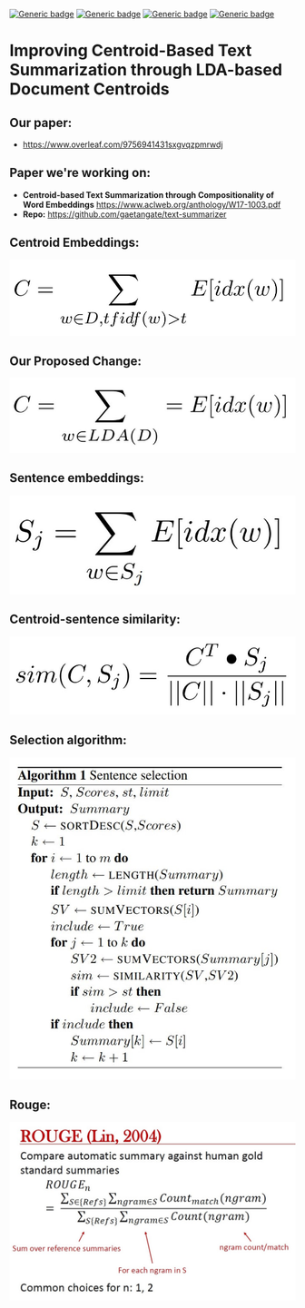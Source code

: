 [![Generic badge](https://img.shields.io/badge/Improving_Text_Summarization_Through_LDA-blue.svg)](https://shields.io/)
[![Generic badge](https://img.shields.io/badge/Contributors-3-<COLOR>.svg)](https://shields.io/)
[![Generic badge](https://img.shields.io/badge/COMP550-Natural_Language_Processing-red.svg)](https://shields.io/)
[![Generic badge](https://img.shields.io/badge/Neat_level-OVER_9000-green.svg)](https://shields.io/)

# Improving Centroid-Based Text Summarization through LDA-based Document Centroids 

## Our paper: 
- https://www.overleaf.com/9756941431sxgvqzpmrwdj

## Paper we're working on: 
- **Centroid-based Text Summarization through Compositionality of Word Embeddings** https://www.aclweb.org/anthology/W17-1003.pdf 
- **Repo:** https://github.com/gaetangate/text-summarizer 

## Centroid Embeddings:  

![](figs/Centroid_embedding.jpg) 

## Our Proposed Change: 

![](figs/LDA_centroid.jpg)

## Sentence embeddings:  

![](figs/sentence_representation.jpg)

## Centroid-sentence similarity: 

![](figs/centroid_sentence_similarity.jpg)

## Selection algorithm: 

![](figs/sentence_selection_algorithm.jpg)

## Rouge: 

![](figs/ROUGE.jpg)


